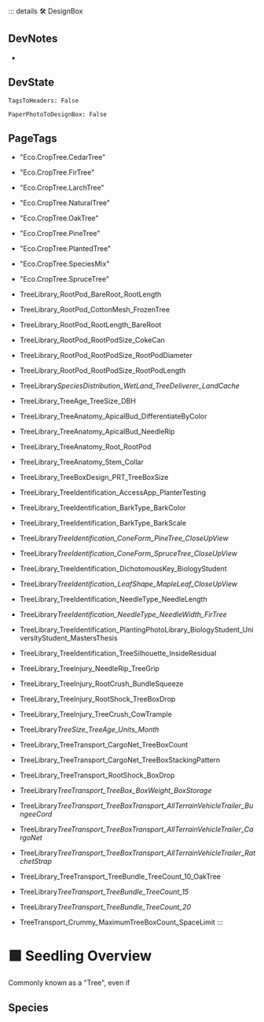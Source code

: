 ::: details 🛠 <dev>DesignBox</dev>

## DevNotes

-

## DevState

`TagsToHeaders: False`

`PaperPhotoToDesignBox: False`

<h2>PageTags</h2>

- "Eco.CropTree.CedarTree"
- "Eco.CropTree.FirTree"
- "Eco.CropTree.LarchTree"
- "Eco.CropTree.NaturalTree"
- "Eco.CropTree.OakTree"
- "Eco.CropTree.PineTree"
- "Eco.CropTree.PlantedTree"
- "Eco.CropTree.SpeciesMix"
- "Eco.CropTree.SpruceTree"
- TreeLibrary_RootPod_BareRoot_RootLength
- TreeLibrary_RootPod_CottonMesh_FrozenTree
- TreeLibrary_RootPod_RootLength_BareRoot
- TreeLibrary_RootPod_RootPodSize_CokeCan
- TreeLibrary_RootPod_RootPodSize_RootPodDiameter
- TreeLibrary_RootPod_RootPodSize_RootPodLength

- TreeLibrary*SpeciesDistribution_WetLand_TreeDeliverer_LandCache*
- TreeLibrary_TreeAge_TreeSize_DBH
- TreeLibrary_TreeAnatomy_ApicalBud_DifferentiateByColor
- TreeLibrary_TreeAnatomy_ApicalBud_NeedleRip
- TreeLibrary_TreeAnatomy_Root_RootPod
- TreeLibrary_TreeAnatomy_Stem_Collar
- TreeLibrary_TreeBoxDesign_PRT_TreeBoxSize

- TreeLibrary_TreeIdentification_AccessApp_PlanterTesting
- TreeLibrary_TreeIdentification_BarkType_BarkColor
- TreeLibrary_TreeIdentification_BarkType_BarkScale
- TreeLibrary*TreeIdentification_ConeForm_PineTree_CloseUpView*
- TreeLibrary*TreeIdentification_ConeForm_SpruceTree_CloseUpView*
- TreeLibrary_TreeIdentification_DichotomousKey_BiologyStudent
- TreeLibrary*TreeIdentification_LeafShape_MapleLeaf_CloseUpView*
- TreeLibrary_TreeIdentification_NeedleType_NeedleLength
- TreeLibrary*TreeIdentification_NeedleType_NeedleWidth_FirTree*
- TreeLibrary_TreeIdentification_PlantingPhotoLibrary_BiologyStudent_UniversityStudent_MastersThesis
- TreeLibrary_TreeIdentification_TreeSilhouette_InsideResidual
- TreeLibrary_TreeInjury_NeedleRip_TreeGrip
- TreeLibrary_TreeInjury_RootCrush_BundleSqueeze
- TreeLibrary_TreeInjury_RootShock_TreeBoxDrop
- TreeLibrary_TreeInjury_TreeCrush_CowTrample
- TreeLibrary*TreeSize_TreeAge_Units_Month*
- TreeLibrary_TreeTransport_CargoNet_TreeBoxCount
- TreeLibrary_TreeTransport_CargoNet_TreeBoxStackingPattern
- TreeLibrary_TreeTransport_RootShock_BoxDrop
- TreeLibrary*TreeTransport_TreeBox_BoxWeight_BoxStorage*
- TreeLibrary*TreeTransport_TreeBoxTransport_AllTerrainVehicleTrailer_BungeeCord*
- TreeLibrary*TreeTransport_TreeBoxTransport_AllTerrainVehicleTrailer_CargoNet*
- TreeLibrary*TreeTransport_TreeBoxTransport_AllTerrainVehicleTrailer_RatchetStrap*
- TreeLibrary_TreeTransport_TreeBundle_TreeCount_10_OakTree
- TreeLibrary*TreeTransport_TreeBundle_TreeCount_15*
- TreeLibrary*TreeTransport_TreeBundle_TreeCount_20*
- TreeTransport_Crummy_MaximumTreeBoxCount_SpaceLimit
  :::

# 🟩 <eco>Seedling Overview</eco>

Commonly known as a "Tree", even if

## Species
